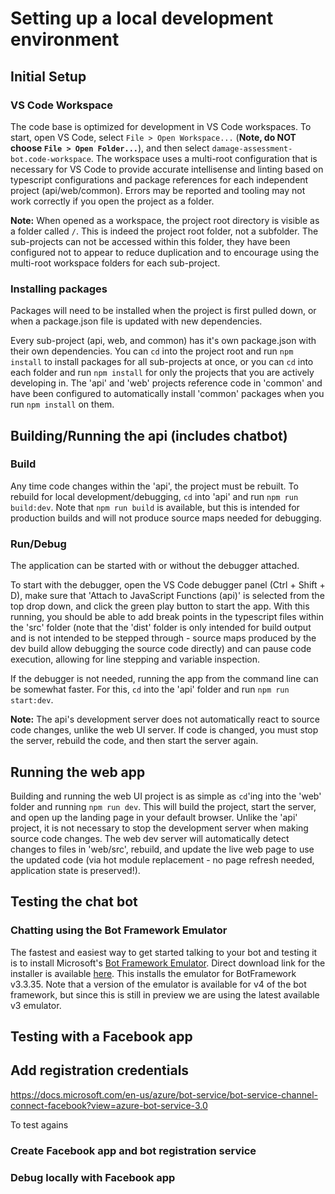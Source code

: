 # Setting up a local development environment

## Initial Setup

### VS Code Workspace

The code base is optimized for development in VS Code workspaces. To start, open VS Code, select `File > Open Workspace...` (**Note, do NOT choose `File > Open Folder...`**), and then select `damage-assessment-bot.code-workspace`. The workspace uses a multi-root configuration that is necessary for VS Code to provide accurate intellisense and linting based on typescript configurations and package references for each independent project (api/web/common). Errors may be reported and tooling may not work correctly if you open the project as a folder.

**Note:** When opened as a workspace, the project root directory is visible as a folder called `/`. This is indeed the project root folder, not a subfolder. The sub-projects can not be accessed within this folder, they have been configured not to appear to reduce duplication and to encourage using the multi-root workspace folders for each sub-project.

### Installing packages

Packages will need to be installed when the project is first pulled down, or when a package.json file is updated with new dependencies.

Every sub-project (api, web, and common) has it's own package.json with their own dependencies. You can `cd` into the project root and run `npm install` to install packages for all sub-projects at once, or you can `cd` into each folder and run `npm install` for only the projects that you are actively developing in. The 'api' and 'web' projects reference code in 'common' and have been configured to automatically install 'common' packages when you run `npm install` on them.

## Building/Running the api (includes chatbot)

### Build

Any time code changes within the 'api', the project must be rebuilt. To rebuild for local development/debugging, `cd` into 'api' and run `npm run build:dev`. Note that `npm run build` is available, but this is intended for production builds and will not produce source maps needed for debugging.

### Run/Debug

The application can be started with or without the debugger attached. 

To start with the debugger, open the VS Code debugger panel (Ctrl + Shift + D), make sure that 'Attach to JavaScript Functions (api)' is selected from the top drop down, and click the green play button to start the app. With this running, you should be able to add break points in the typescript files within the 'src' folder (note that the 'dist' folder is only intended for build output and is not intended to be stepped through - source maps produced by the dev build allow debugging the source code directly) and can pause code execution, allowing for line stepping and variable inspection.

If the debugger is not needed, running the app from the command line can be somewhat faster. For this, `cd` into the 'api' folder and run `npm run start:dev`.

**Note:** The api's development server does not automatically react to source code changes, unlike the web UI server. If code is changed, you must stop the server, rebuild the code, and then start the server again.

## Running the web app

Building and running the web UI project is as simple as `cd`'ing into the 'web' folder and running `npm run dev`. This will build the project, start the server, and open up the landing page in your default browser. Unlike the 'api' project, it is not necessary to stop the development server when making source code changes. The web dev server will automatically detect changes to files in 'web/src', rebuild, and update the live web page to use the updated code (via hot module replacement - no page refresh needed, application state is preserved!).

## Testing the chat bot

### Chatting using the Bot Framework Emulator

The fastest and easiest way to get started talking to your bot and testing it is to install Microsoft's [Bot Framework Emulator](https://github.com/Microsoft/BotFramework-Emulator). Direct download link for the installer is available [here](https://github.com/Microsoft/BotFramework-Emulator/releases/download/v3.5.35/botframework-emulator-Setup-3.5.35.exe). This installs the emulator for BotFramework v3.3.35. Note that a version of the emulator is available for v4 of the bot framework, but since this is still in preview we are using the latest available v3 emulator.

### 

## Testing with a Facebook app

## Add registration credentials

https://docs.microsoft.com/en-us/azure/bot-service/bot-service-channel-connect-facebook?view=azure-bot-service-3.0

To test agains

### Create Facebook app and bot registration service

### Debug locally with Facebook app